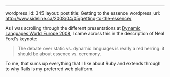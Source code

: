 --- 
wordpress_id: 345
layout: post
title: Getting to the essence
wordpress_url: http://www.sideline.ca/2008/04/05/getting-to-the-essence/

<p>As I was scrolling through the different presentations at <a href="http://dlw-europe.com/">Dynamic Languages World Europe 2008</a>, I came across this in the description of Neal Ford's keynote:</p>

<blockquote>The debate over static vs. dynamic languages is really a red herring: it should be about essence vs. ceremony.</blockquote>

<p>To me, that sums up everything that I like about Ruby and extends through to why Rails is my preferred web platform.</p>
